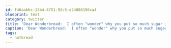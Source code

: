 ```yaml
---
id: f46aabbc-13b4-4751-92c5-e24086196ca4
blueprint: text
category: twitter
title: 'Dear Wonderbread:  I often "wonder" why you put so much sugar in your "bread"  #notbread'
caption: 'Dear Wonderbread:  I often "wonder" why you put so much sugar in your "bread"  <span class="hashtag hashtag_local">#<a href="http://tweettemp.darylchymko.ca/?tag=notbread">notbread</a>'
tags:
  - notbread
---
```

